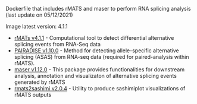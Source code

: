 Dockerfile that includes rMATS and maser to perform RNA splicing analysis (last update on 05/12/2021)

Image latest version: 4.1.1

- [rMATs v4.1.1](https://github.com/Xinglab/rmats-turbo) - Computational tool to detect differential alternative splicing events from RNA-Seq data
- [PAIRADISE v1.10.0](https://github.com/Xinglab/PAIRADISE) - Method for detecting allele-specific alternative splicing (ASAS) from RNA-seq data (required for paired-analysis within rMATS). 
- [maser v1.12.0](https://www.bioconductor.org/packages/release/bioc/html/maser.html) - This package provides functionalities for downstream analysis, annotation and visualizaton of alternative splicing events generated by rMATS
- [rmats2sashimi v2.0.4](https://github.com/Xinglab/rmats2sashimiplot) - Utility to produce sashimiplot visualizations of rMATS outputs
